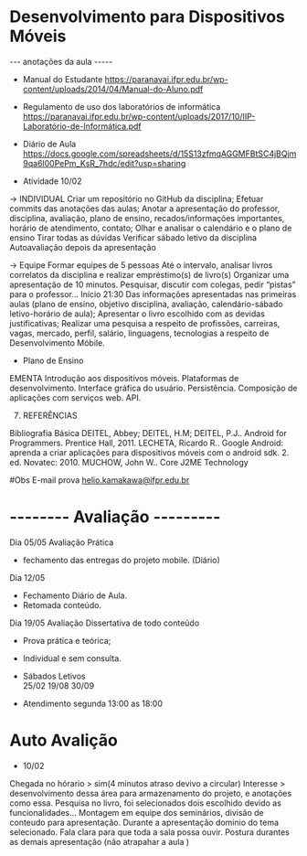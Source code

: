 # Desenvolvimento para Dispositivos Móveis 
--- anotações da aula -----
* Manual do Estudante
https://paranavai.ifpr.edu.br/wp-content/uploads/2014/04/Manual-do-Aluno.pdf

* Regulamento de uso dos laboratórios de informática
https://paranavai.ifpr.edu.br/wp-content/uploads/2017/10/IIP-Laboratório-de-Informática.pdf

* Diário de Aula 
https://docs.google.com/spreadsheets/d/15S13zfmqAGGMFBtSC4jBQjm9qa6l00PePm_KsR_7hdc/edit?usp=sharing



* Atividade 10/02

→ INDIVIDUAL
Criar um repositório no GitHub da disciplina;
Efetuar commits das anotações das aulas;
Anotar a apresentação do professor, disciplina, avaliação, plano de ensino, recados/informações importantes, horário de atendimento, contato;
Olhar e analisar o calendário e o plano de ensino
Tirar todas as dúvidas 
Verificar sábado letivo da disciplina
Autoavaliação depois da apresentação

→ Equipe
Formar equipes de 5 pessoas 
Até o intervalo, analisar livros correlatos da disciplina e realizar empréstimo(s) de livro(s)
Organizar uma apresentação de 10 minutos. Pesquisar, discutir com colegas, pedir “pistas” para o professor... 
Início 21:30
Das informações apresentadas nas primeiras aulas (plano de ensino, objetivo disciplina, avaliação, calendário-sábado letivo-horário de aula);
Apresentar o livro escolhido com as devidas justificativas;
Realizar uma pesquisa a respeito de profissões, carreiras, vagas, mercado, perfil, salário, linguagens, tecnologias a respeito de Desenvolvimento Móbile.


* Plano de Ensino

EMENTA
Introdução aos dispositivos móveis. Plataformas de desenvolvimento. Interface gráfica do usuário. Persistência. Composição de aplicações com serviços web. API.

7. REFERÊNCIAS 

Bibliografia Básica 
DEITEL, Abbey; DEITEL, H.M; DEITEL, P.J.. Android for Programmers. Prentice Hall, 2011.
LECHETA, Ricardo R.. Google Android: aprenda a criar aplicações para dispositivos móveis com o android sdk. 2. ed. Novatec: 2010.
MUCHOW, John W.. Core J2ME Technology 

#Obs
E-mail prova helio.kamakawa@ifpr.edu.br


# -------- Avaliação ---------
Dia 05/05 
Avaliação Prática 

- fechamento das entregas do projeto mobile. (Diário)

Dia 12/05

* Fechamento Diário de Aula.
* Retomada conteúdo. 

Dia 19/05
Avaliação Dissertativa de todo conteúdo
* Prova prática e teórica;
* Individual e sem consulta. 

* Sábados Letivos  
25/02
19/08
30/09

* Atendimento segunda
13:00 as 18:00

# Auto Avalição 

* 10/02

Chegada no hórario > sim(4 minutos atraso devivo a circular) 
Interesse > desenvolvimento dessa área para armazenamento do projeto, e anotações como essa. Pesquisa no livro, foi selecionados dois escolhido devido as funcionalidades... Montagem em equipe dos seminários, divisão de conteudo para apresentação. Durante a apresentação dominio do tema selecionado. Fala clara para que toda a sala possa ouvir. Postura durantes as demais apresentação (não atrapahar a aula )
